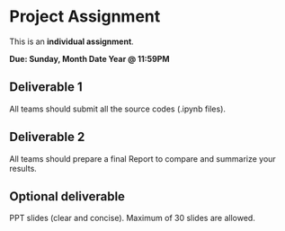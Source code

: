 # Project Assignment
This is an **individual assignment**.

**Due: Sunday, Month Date Year @ 11:59PM**

## Deliverable 1
All teams should submit all the source codes (.ipynb files).
## Deliverable 2
All teams should prepare a final Report to compare and summarize your results.
## Optional deliverable
PPT slides (clear and concise). Maximum of 30 slides are allowed.
